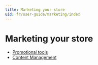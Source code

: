 ```yaml
---
title: Marketing your store
uid: fr/user-guide/marketing/index
---
```


# Marketing your store

- [Promotional tools](xref:fr/user-guide/marketing/promotional/index)
- [Content Management](xref:fr/user-guide/marketing/content/index)